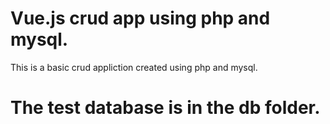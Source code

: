 # Vue.js crud app using php and mysql.

This is a basic crud appliction created using php and mysql.

# The test database is in the db folder.

